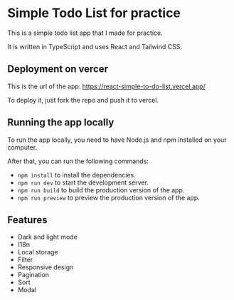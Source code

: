# Simple Todo List for practice

This is a simple todo list app that I made for practice.

It is written in TypeScript and uses React and Tailwind CSS.

## Deployment on vercer

This is the url of the app: https://react-simple-to-do-list.vercel.app/

To deploy it, just fork the repo and push it to vercel.

## Running the app locally

To run the app locally, you need to have Node.js and npm installed on your computer.

After that, you can run the following commands:

- `npm install` to install the dependencies.
- `npm run dev` to start the development server.
- `npm run build` to build the production version of the app.
- `npm run preview` to preview the production version of the app.

## Features

- Dark and light mode
- I18n
- Local storage
- Filter
- Responsive design
- Pagination
- Sort
- Modal
